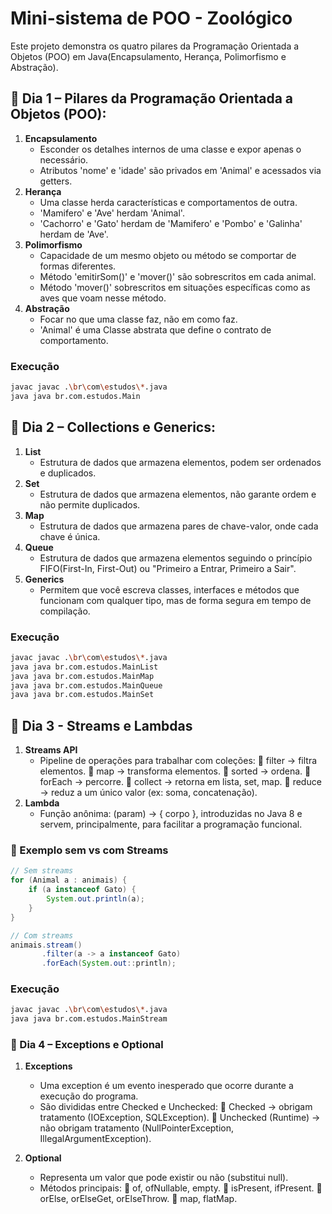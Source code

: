 # Mini-sistema de POO - Zoológico

Este projeto demonstra os quatro pilares da Programação Orientada a Objetos (POO) em Java(Encapsulamento, Herança, Polimorfismo e Abstração).

## 📌 Dia 1 – Pilares da Programação Orientada a Objetos (POO):
1. **Encapsulamento**
    - Esconder os detalhes internos de uma classe e expor apenas o necessário.
    - Atributos 'nome' e 'idade' são privados em 'Animal' e acessados via getters.
2. **Herança**
    - Uma classe herda características e comportamentos de outra.
    - 'Mamifero' e 'Ave' herdam 'Animal'.
    - 'Cachorro' e 'Gato' herdam de 'Mamifero' e 'Pombo' e 'Galinha' herdam de 'Ave'.
3. **Polimorfismo**
    - Capacidade de um mesmo objeto ou método se comportar de formas diferentes.
    - Método 'emitirSom()' e 'mover()' são sobrescritos em cada animal.
    - Método 'mover()' sobrescritos em situações específicas como as aves que voam nesse método.
4. **Abstração**
    - Focar no que uma classe faz, não em como faz.
    - 'Animal' é uma Classe abstrata que define o contrato de comportamento.

### Execução
```bash
javac javac .\br\com\estudos\*.java
java java br.com.estudos.Main

```

## 📌 Dia 2 – Collections e Generics:
1. **List**
    - Estrutura de dados que armazena elementos, podem ser ordenados e duplicados.
2. **Set**
    - Estrutura de dados que armazena elementos, não garante ordem e não permite duplicados.
3. **Map**
    - Estrutura de dados que armazena pares de chave-valor, onde cada chave é única.
4. **Queue**
    - Estrutura de dados que armazena elementos seguindo o princípio FIFO(First-In, First-Out) ou "Primeiro a Entrar, Primeiro a Sair".
5. **Generics**
    - Permitem que você escreva classes, interfaces e métodos que funcionam com qualquer tipo, mas de forma segura em tempo de compilação.

### Execução
```bash
javac javac .\br\com\estudos\*.java
java java br.com.estudos.MainList
java java br.com.estudos.MainMap
java java br.com.estudos.MainQueue
java java br.com.estudos.MainSet

```


## 📌 Dia 3 - Streams e Lambdas
1. **Streams API**
    - Pipeline de operações para trabalhar com coleções:
        🔹 filter → filtra elementos.
        🔹 map → transforma elementos.
        🔹 sorted → ordena.
        🔹 forEach → percorre.
        🔹 collect → retorna em lista, set, map.
        🔹 reduce → reduz a um único valor (ex: soma, concatenação).
2. **Lambda**
    - Função anônima: (param) -> { corpo }, introduzidas no Java 8 e servem, principalmente, para facilitar a programação funcional.

### 🔹 Exemplo sem vs com Streams
```java
// Sem streams
for (Animal a : animais) {
    if (a instanceof Gato) {
        System.out.println(a);
    }
}

// Com streams
animais.stream()
       .filter(a -> a instanceof Gato)
       .forEach(System.out::println);

```

### Execução
```bash
javac javac .\br\com\estudos\*.java
java java br.com.estudos.MainStream

```

### 📌 Dia 4 – Exceptions e Optional
1. **Exceptions**
    - Uma exception é um evento inesperado que ocorre durante a execução do programa.
    - São divididas entre Checked e Unchecked:
     🔹 Checked → obrigam tratamento (IOException, SQLException).
     🔹 Unchecked (Runtime) → não obrigam tratamento (NullPointerException, IllegalArgumentException).

2. **Optional**
    - Representa um valor que pode existir ou não (substitui null).
    - Métodos principais:
     🔹 of, ofNullable, empty.
     🔹 isPresent, ifPresent.
     🔹 orElse, orElseGet, orElseThrow.
     🔹 map, flatMap.
